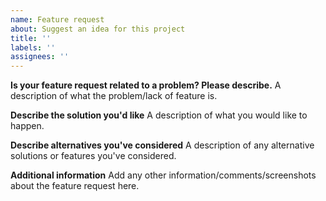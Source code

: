 ```yaml
---
name: Feature request
about: Suggest an idea for this project
title: ''
labels: ''
assignees: ''
---
```


**Is your feature request related to a problem? Please describe.**
A description of what the problem/lack of feature is.

**Describe the solution you'd like**
A description of what you would like to happen.

**Describe alternatives you've considered**
A description of any alternative solutions or features you've considered.

**Additional information**
Add any other information/comments/screenshots about the feature request here.
